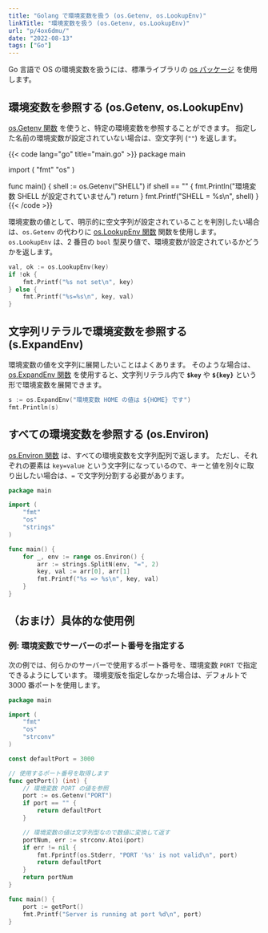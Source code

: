 ```yaml
---
title: "Golang で環境変数を扱う (os.Getenv, os.LookupEnv)"
linkTitle: "環境変数を扱う (os.Getenv, os.LookupEnv)"
url: "p/4ox6dmu/"
date: "2022-08-13"
tags: ["Go"]
---
```


Go 言語で OS の環境変数を扱うには、標準ライブラリの [os パッケージ](https://pkg.go.dev/os) を使用します。


環境変数を参照する (os.Getenv, os.LookupEnv)
----

[os.Getenv 関数](https://pkg.go.dev/os#Getenv) を使うと、特定の環境変数を参照することができます。
指定した名前の環境変数が設定されていない場合は、空文字列 (`""`) を返します。

{{< code lang="go" title="main.go" >}}
package main

import (
	"fmt"
	"os"
)

func main() {
	shell := os.Getenv("SHELL")
	if shell == "" {
		fmt.Println("環境変数 SHELL が設定されていません")
		return
	}
	fmt.Printf("SHELL = %s\n", shell)
}
{{< /code >}}

環境変数の値として、明示的に空文字列が設定されていることを判別したい場合は、`os.Getenv` の代わりに [os.LookupEnv 関数](https://pkg.go.dev/os#LookupEnv) 関数を使用します。
`os.LookupEnv` は、2 番目の `bool` 型戻り値で、環境変数が設定されているかどうかを返します。

```go
val, ok := os.LookupEnv(key)
if !ok {
	fmt.Printf("%s not set\n", key)
} else {
	fmt.Printf("%s=%s\n", key, val)
}
```


文字列リテラルで環境変数を参照する (s.ExpandEnv)
----

環境変数の値を文字列に展開したいことはよくあります。
そのような場合は、[os.ExpandEnv 関数](https://pkg.go.dev/os#ExpandEnv) を使用すると、文字列リテラル内で __`$key`__ や __`${key}`__ という形で環境変数を展開できます。

```go
s := os.ExpandEnv("環境変数 HOME の値は ${HOME} です")
fmt.Println(s)
```


すべての環境変数を参照する (os.Environ)
----

[os.Environ 関数](https://pkg.go.dev/os#Environ) は、すべての環境変数を文字列配列で返します。
ただし、それぞれの要素は `key=value` という文字列になっているので、キーと値を別々に取り出したい場合は、`=` で文字列分割する必要があります。

```go
package main

import (
	"fmt"
	"os"
	"strings"
)

func main() {
	for _, env := range os.Environ() {
		arr := strings.SplitN(env, "=", 2)
		key, val := arr[0], arr[1]
		fmt.Printf("%s => %s\n", key, val)
	}
}
```


（おまけ）具体的な使用例
----

### 例: 環境変数でサーバーのポート番号を指定する

次の例では、何らかのサーバーで使用するポート番号を、環境変数 `PORT` で指定できるようにしています。
環境変版を指定しなかった場合は、デフォルトで 3000 番ポートを使用します。

```go
package main

import (
	"fmt"
	"os"
	"strconv"
)

const defaultPort = 3000

// 使用するポート番号を取得します
func getPort() (int) {
	// 環境変数 PORT の値を参照
	port := os.Getenv("PORT")
	if port == "" {
		return defaultPort
	}

	// 環境変数の値は文字列型なので数値に変換して返す
	portNum, err := strconv.Atoi(port)
	if err != nil {
		fmt.Fprintf(os.Stderr, "PORT '%s' is not valid\n", port)
		return defaultPort
	}
	return portNum
}

func main() {
	port := getPort()
	fmt.Printf("Server is running at port %d\n", port)
}
```

